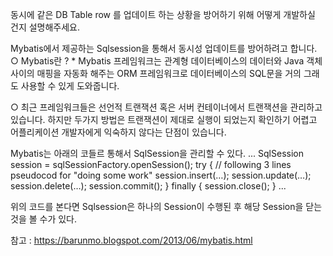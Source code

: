 동시에 같은 DB Table row 를 업데이트 하는 상황을 방어하기 위해 어떻게 개발하실 건지 설명해주세요.

 Mybatis에서 제공하는 Sqlsession을 통해서 동시성 업데이트를 방어하려고 합니다.
  ○ Mybatis란 ?
    * Mybatis 프레임워크는 관계형 데이터베이스의 데이터와 Java 객체 사이의 매핑을 자동화 해주는 ORM 프레임워크로 데이터베이스의 SQL문을 거의 그래도 사용할 수 있게 도와줍니다.

  ○ 최근 프레임워크들은 선언적 트랜잭션 혹은 서버 컨테이너에서 트랜잭션을 관리하고 있습니다. 하지만 두가지 방법은 트랜잭션이 제대로 실행이 되었는지 확인하기 어렵고 어플리케이션 개발자에게 익숙하지 않다는 단점이 있습니다.
  
 Mybatis는 아래의 코들르 통해서 SqlSession을 관리할 수 있다.
 ...
SqlSession session = sqlSessionFactory.openSession();
try {
// following 3 lines pseudocod for "doing some work"
    session.insert(…);
    session.update(…);
    session.delete(…);
    session.commit();
} finally {
    session.close();
}
...

위의 코드를 본다면 Sqlsession은 하나의 Session이 수행된 후 해당 Session을 닫는 것을 볼 수가 있다.

참고 : https://barunmo.blogspot.com/2013/06/mybatis.html

